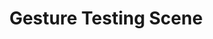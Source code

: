 ---
layout: default
title: Gesture Testing Scene
parent: Grapple Samples
has_children: false
nav_order: 2
---